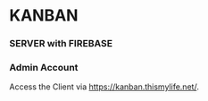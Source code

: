 # KANBAN

### SERVER with FIREBASE

### Admin Account
Access the Client via https://kanban.thismylife.net/.